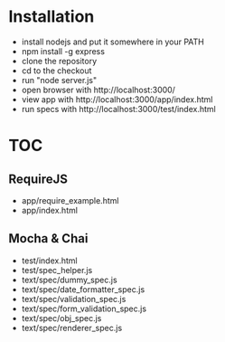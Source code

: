 # Installation

* install nodejs and put it somewhere in your PATH
* npm install -g express
* clone the repository
* cd to the checkout
* run "node server.js"
* open browser with http://localhost:3000/
* view app with http://localhost:3000/app/index.html
* run specs with http://localhost:3000/test/index.html

# TOC

## RequireJS

* app/require_example.html
* app/index.html

## Mocha & Chai

* test/index.html
* test/spec_helper.js
* text/spec/dummy_spec.js
* text/spec/date_formatter_spec.js
* text/spec/validation_spec.js
* text/spec/form_validation_spec.js
* text/spec/obj_spec.js
* text/spec/renderer_spec.js

